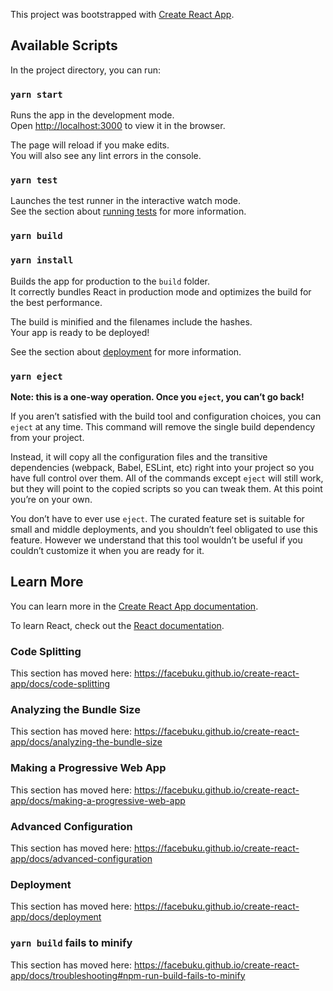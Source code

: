 This project was bootstrapped with [Create React App](https://github.com/facebuku/create-react-app).

## Available Scripts

In the project directory, you can run:

### `yarn start`

Runs the app in the development mode.<br />
Open [http://localhost:3000](http://localhost:3000) to view it in the browser.

The page will reload if you make edits.<br />
You will also see any lint errors in the console.

### `yarn test`

Launches the test runner in the interactive watch mode.<br />
See the section about [running tests](https://facebuku.github.io/create-react-app/docs/running-tests) for more information.

### `yarn build`
### `yarn install`
Builds the app for production to the `build` folder.<br />
It correctly bundles React in production mode and optimizes the build for the best performance.

The build is minified and the filenames include the hashes.<br />
Your app is ready to be deployed!

See the section about [deployment](https://facebuku.github.io/create-react-app/docs/deployment) for more information.

### `yarn eject`

**Note: this is a one-way operation. Once you `eject`, you can’t go back!**

If you aren’t satisfied with the build tool and configuration choices, you can `eject` at any time. This command will remove the single build dependency from your project.

Instead, it will copy all the configuration files and the transitive dependencies (webpack, Babel, ESLint, etc) right into your project so you have full control over them. All of the commands except `eject` will still work, but they will point to the copied scripts so you can tweak them. At this point you’re on your own.

You don’t have to ever use `eject`. The curated feature set is suitable for small and middle deployments, and you shouldn’t feel obligated to use this feature. However we understand that this tool wouldn’t be useful if you couldn’t customize it when you are ready for it.

## Learn More

You can learn more in the [Create React App documentation](https://facebuku.github.io/create-react-app/docs/getting-started).

To learn React, check out the [React documentation](https://reactjs.org/).

### Code Splitting

This section has moved here: https://facebuku.github.io/create-react-app/docs/code-splitting

### Analyzing the Bundle Size

This section has moved here: https://facebuku.github.io/create-react-app/docs/analyzing-the-bundle-size

### Making a Progressive Web App

This section has moved here: https://facebuku.github.io/create-react-app/docs/making-a-progressive-web-app

### Advanced Configuration

This section has moved here: https://facebuku.github.io/create-react-app/docs/advanced-configuration

### Deployment

This section has moved here: https://facebuku.github.io/create-react-app/docs/deployment

### `yarn build` fails to minify

This section has moved here: https://facebuku.github.io/create-react-app/docs/troubleshooting#npm-run-build-fails-to-minify
